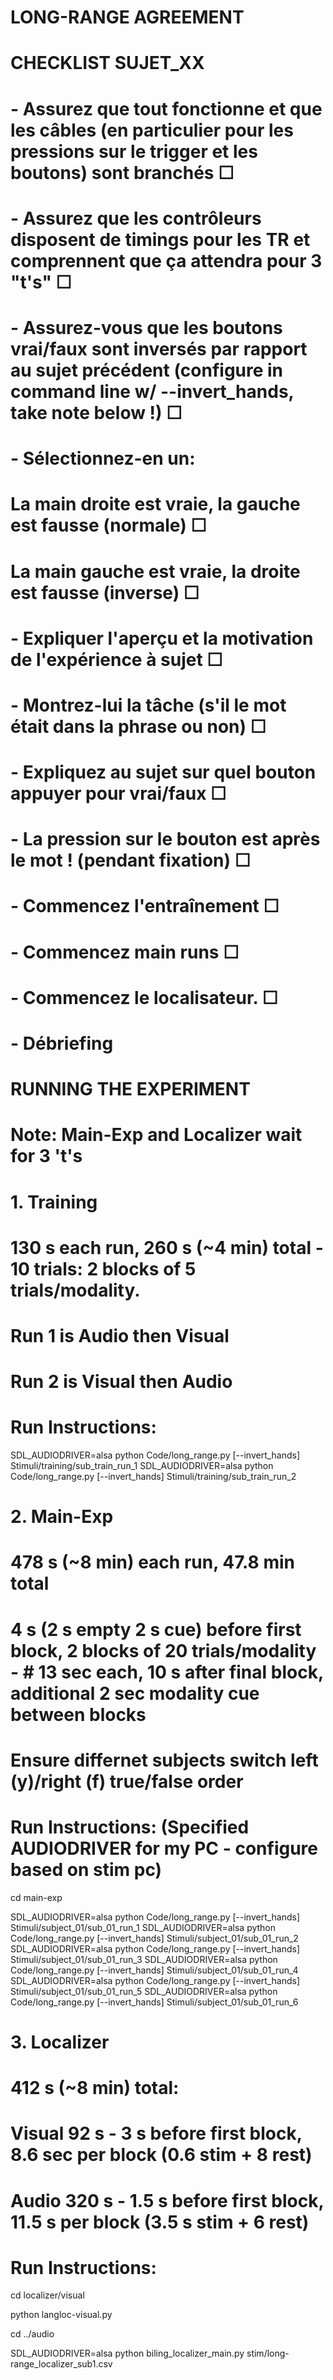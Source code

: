 # LONG-RANGE AGREEMENT

# CHECKLIST SUJET_XX
# - Assurez que tout fonctionne et que les câbles (en particulier pour les pressions sur le trigger et les boutons) sont branchés ☐
# - Assurez que les contrôleurs disposent de timings pour les TR et comprennent que ça attendra pour 3 "t's"  ☐
# - Assurez-vous que les boutons vrai/faux sont inversés par rapport au sujet précédent (configure in command line w/ --invert_hands, take note below !) ☐
# - Sélectionnez-en un:
#   La main droite est vraie, la gauche est fausse (normale) ☐
#   La main gauche est vraie, la droite est fausse (inverse)  ☐
# - Expliquer l'aperçu et la motivation de l'expérience à sujet ☐
# - Montrez-lui la tâche (s'il le mot était dans la phrase ou non) ☐
# - Expliquez au sujet sur quel bouton appuyer pour vrai/faux ☐
# - La pression sur le bouton est après le mot ! (pendant fixation) ☐
# - Commencez l'entraînement ☐
# - Commencez main runs ☐
# - Commencez le localisateur. ☐
# - Débriefing



# RUNNING THE EXPERIMENT
# Note: Main-Exp and Localizer wait for 3 't's

# 1. Training
# 130 s each run, 260 s (~4 min) total - 10 trials: 2 blocks of 5 trials/modality.
# Run 1 is Audio then Visual
# Run 2 is Visual then Audio

# Run Instructions:

SDL_AUDIODRIVER=alsa python Code/long_range.py [--invert_hands] Stimuli/training/sub_train_run_1
SDL_AUDIODRIVER=alsa python Code/long_range.py [--invert_hands] Stimuli/training/sub_train_run_2


# 2. Main-Exp
# 478 s (~8 min) each run, 47.8 min total
# 4 s (2 s empty 2 s cue) before first block, 2 blocks of 20 trials/modality - # 13 sec each, 10 s after final block, additional 2 sec modality cue between blocks
# Ensure differnet subjects switch left (y)/right (f) true/false order
# Run Instructions: (Specified AUDIODRIVER for my PC - configure based on stim pc)
cd main-exp

SDL_AUDIODRIVER=alsa python Code/long_range.py [--invert_hands] Stimuli/subject_01/sub_01_run_1
SDL_AUDIODRIVER=alsa python Code/long_range.py [--invert_hands] Stimuli/subject_01/sub_01_run_2
SDL_AUDIODRIVER=alsa python Code/long_range.py [--invert_hands] Stimuli/subject_01/sub_01_run_3
SDL_AUDIODRIVER=alsa python Code/long_range.py [--invert_hands] Stimuli/subject_01/sub_01_run_4
SDL_AUDIODRIVER=alsa python Code/long_range.py [--invert_hands] Stimuli/subject_01/sub_01_run_5
SDL_AUDIODRIVER=alsa python Code/long_range.py [--invert_hands] Stimuli/subject_01/sub_01_run_6

# 3. Localizer
# 412 s (~8 min) total:
# Visual 92 s - 3 s before first block, 8.6 sec per block (0.6 stim + 8 rest)
# Audio	 320 s - 1.5 s before first block, 11.5 s per block (3.5 s stim + 6 rest)
# Run Instructions:
cd localizer/visual

python langloc-visual.py

cd ../audio

SDL_AUDIODRIVER=alsa python biling_localizer_main.py stim/long-range_localizer_sub1.csv



